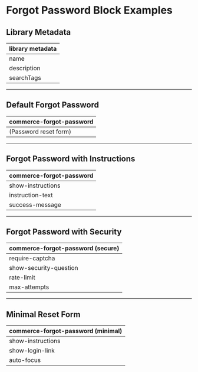 # Forgot Password Block Examples

## Library Metadata
| library metadata |
|------------------|
| name | Forgot Password |
| description | Password reset request form |
| searchTags | forgot password, reset, recovery, account |

---

## Default Forgot Password
| commerce-forgot-password |
|--------------------------|
| (Password reset form) |

---

## Forgot Password with Instructions
| commerce-forgot-password |
|--------------------------|
| show-instructions | true |
| instruction-text | Enter your email address and we'll send you a link to reset your password. |
| success-message | Check your email for reset instructions. |

---

## Forgot Password with Security
| commerce-forgot-password (secure) |
|-----------------------------------|
| require-captcha | true |
| show-security-question | true |
| rate-limit | true |
| max-attempts | 3 |

---

## Minimal Reset Form
| commerce-forgot-password (minimal) |
|------------------------------------|
| show-instructions | false |
| show-login-link | true |
| auto-focus | true |